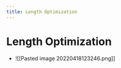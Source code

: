 ```yaml
---
title: Length Optimization
---
```


# Length Optimization
- ![[Pasted image 20220418123246.png]]








